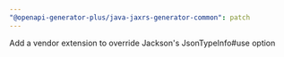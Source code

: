 ```yaml
---
"@openapi-generator-plus/java-jaxrs-generator-common": patch
---
```


Add a vendor extension to override Jackson's JsonTypeInfo#use option
